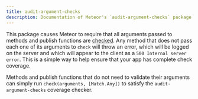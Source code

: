 ```yaml
---
title: audit-argument-checks
description: Documentation of Meteor's `audit-argument-checks` package.
---
```


This package causes Meteor to require that all arguments passed to methods and
publish functions are [checked](#check). Any method that does not pass each
one of its arguments to `check` will throw an error, which will be logged on the
server and which will appear to the client as a
`500 Internal server error`. This is a simple way to help ensure that your
app has complete check coverage.

Methods and publish functions that do not need to validate their arguments can
simply run `check(arguments, [Match.Any])` to satisfy the
`audit-argument-checks` coverage checker.
